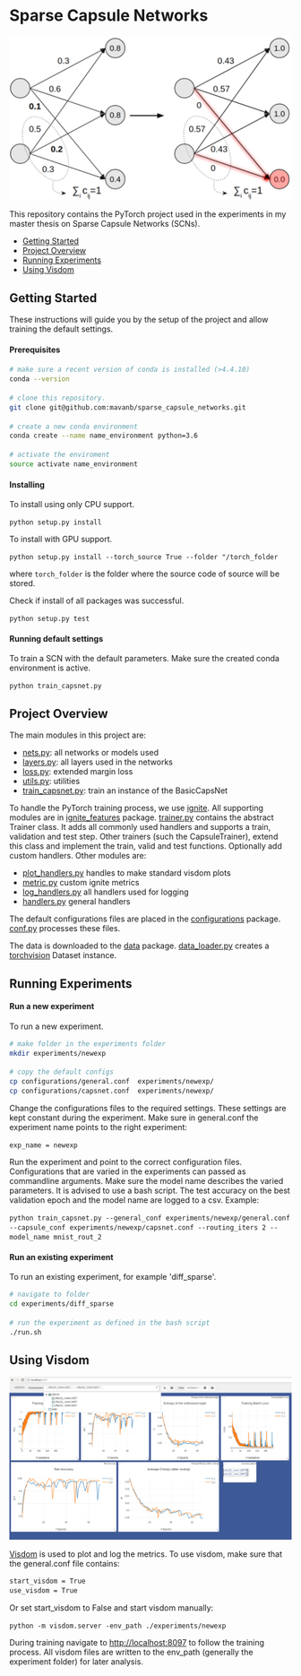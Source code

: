 # Sparse Capsule Networks

![capsnet_node_topkmax](./images/scns.png)

This repository contains the PyTorch project used in the experiments in my master thesis on Sparse Capsule Networks (SCNs).

* [Getting Started](#getting-started)
* [Project Overview](#project-overview)
* [Running Experiments](#running-experiments)
* [Using Visdom](#using-visdom)

## Getting Started

These instructions will guide you by the setup of the project and allow training the default settings.

#### Prerequisites 


```bash
# make sure a recent version of conda is installed (>4.4.10) 
conda --version

# clone this repository. 
git clone git@github.com:mavanb/sparse_capsule_networks.git

# create a new conda environment
conda create --name name_environment python=3.6

# activate the enviroment
source activate name_environment
```

#### Installing

To install using only CPU support. 

`python setup.py install`

To install with GPU support. 

`python setup.py install --torch_source True --folder "/torch_folder`

where `torch_folder` is the folder where the source code of source will be stored. 

Check if install of all packages was successful.

`python setup.py test`

#### Running default settings

To train a SCN with the default parameters. Make sure the created conda environment is active. 

`python train_capsnet.py` 

## Project Overview

The main modules in this project are: 
* [nets.py](./nets.py): all networks or models used
* [layers.py](./layers.py): all layers used in the networks 
* [loss.py](./loss.py): extended margin loss
* [utils.py](./utils.py): utilities
* [train_capsnet.py](./train_capsnet.py): train an instance of the BasicCapsNet

To handle the PyTorch training process, we use [ignite](https://github.com/pytorch/ignite). All supporting modules are 
in [ignite_features](./ignite_features) package. [trainer.py](./ignite_features/trainer.py) contains the abstract 
Trainer class. It adds all commonly used handlers and supports a train, validation and test step. Other trainers (such 
the CapsuleTrainer), extend this class and implement the train, valid and test functions. Optionally add custom handlers. 
Other modules are: 
* [plot_handlers.py](./ignite_features/plot_handlers.py) handles to make standard visdom plots
* [metric.py](./ignite_features/metric.py) custom ignite metrics 
* [log_handlers.py](./ignite_features/log_handlers.py) all handlers used for logging
* [handlers.py](./ignite_features/handlers.py) general handlers

The default configurations files are placed in the [configurations](./configurations) package. 
[conf.py](./configurations/conf.py) processes these files. 

The data is downloaded to the [data](./data) package. [data_loader.py](./data/data_loader.py) creates a
[torchvision](https://pytorch.org/docs/stable/torchvision/index.html) Dataset instance. 

## Running Experiments 

#### Run a new experiment

To run a new experiment.

```bash
# make folder in the experiments folder
mkdir experiments/newexp

# copy the default configs 
cp configurations/general.conf  experiments/newexp/
cp configurations/capsnet.conf  experiments/newexp/
```

Change the configurations files to the required settings. These settings are kept constant during the experiment. Make 
sure in general.conf the experiment name points to the right experiment: 

`exp_name = newexp`

Run the experiment and point to the correct configuration files. Configurations that are varied in the experiments can 
passed as commandline arguments. Make sure the model name describes the varied parameters. It is advised to use a bash 
script. The test accuracy on the best validation epoch and the model name are logged to a csv. Example:

`python train_capsnet.py --general_conf experiments/newexp/general.conf --capsule_conf experiments/newexp/capsnet.conf --routing_iters 2 --model_name mnist_rout_2`

#### Run an existing experiment

To run an existing experiment, for example 'diff_sparse'.

```bash
# navigate to folder
cd experiments/diff_sparse

# run the experiment as defined in the bash script 
./run.sh
```



## Using Visdom

![Visdom exammple](./images/visdom.png)

[Visdom](https://github.com/facebookresearch/visdom) is used to plot and log the metrics. To use visdom, make sure that 
the general.conf file contains:

```bash
start_visdom = True
use_visdom = True
```

Or set start_visdom to False and start visdom manually: 

`python -m visdom.server -env_path ./experiments/newexp`

During training navigate to [http://localhost:8097](http://localhost:8097) to follow the training process. All visdom files are written to the env_path (generally the experiment folder) for later analysis. 
